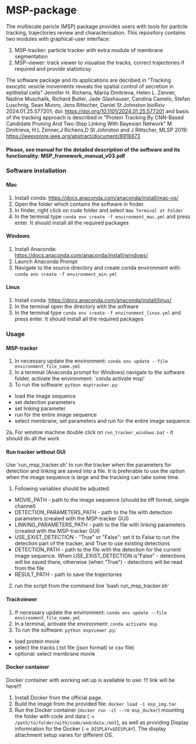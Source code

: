 # MSP-package
The multiscale paricle (MSP) package provides users with tools for particle tracking, trajectories review and characterisation.
This repository contains two modules with graphical-user interface: 
1) MSP-tracker: particle tracker  with extra module of membrane segmentation
2) MSP-viewer: track viewer to visualise the tracks, correct trajectories if required and provide statisticsy.


The software package and its applications are decribed in "Tracking exocytic vesicle movements reveals the spatial control of secretion in epithelial cells"
Jennifer H. Richens, Mariia Dmitrieva, Helen L. Zenner, Nadine Muschalik, Richard Butler, Jade Glashauser, Carolina Camelo, Stefan Luschnig, Sean Munro, Jens Rittscher, Daniel St Johnston
bioRxiv 2024.01.25.577201; doi: https://doi.org/10.1101/2024.01.25.577201  and basis of the tracking approach is described in "Protein Tracking By CNN-Based Candidate Pruning And Two-Step Linking With Bayesian Network" M Dmitrieva, H L Zenner,J Richens,D St Johnston and J Rittscher, MLSP 2019:  https://ieeexplore.ieee.org/abstract/document/8918873

#### Please, see manual for the detailed description of the software and its functionality: MSP_framework_manual_v03.pdf


### Software installation

#### Mac
1. Install conda:  https://docs.anaconda.com/anaconda/install/mac-os/
2. Open the folder which contains the software in finder.
3. In finder, right click on code folder and select `New Terminal at Folder`
4. In the terminal type `conda env create -f environment_mac.yml` and press enter. It should install all the required packages

#### Windows
1. Install Anaconda: https://docs.anaconda.com/anaconda/install/windows/
2. Launch Anaconda Prompt
3. Navigate to the source directory and create conda environment with: `conda env create -f environment_win.yml`

#### Linux
1. Install conda: https://docs.anaconda.com/anaconda/install/linux/
2. In the terminal open the directory with the software
3. In the terminal type `conda env create -f environment_linux.yml` and press enter. It should install all the required packages

### Usage 

#### MSP-tracker
1. In necessary update the environment: `conda env update --file environment_file_name.yml`
2. In a terminal (Anaconda prompt for Windows) navigate to the software folder, activate the environment: `conda activate msp'
3. To run the software: `python msptracker.py`:
  - load the image sequence
  - set detection parameters
  - set linking parameter
  - run for the entire image sequence
  - select membrane, set parameters and run for the entire image sequence 
  
2a. For window machine double click on `run_tracker_windows.bat` - it should do all the work


#### Run tracker without GUI
Use 'run_msp_tracker.sh' to run the tracker when the parameters for detection and linking are saved into a file. It is preferable to use the option when the image sequence is large and the tracking can take some time.

1.  Following variables should be adjusted:
  - MOVIE_PATH - path to the image sequence (should be tiff format, single channel)
  - DETECTION_PARAMETERS_PATH - path to the file with detection parameters (created with the MSP-tracker GUI)
  - LINKING_PARAMETERS_PATH - path to the file with linking parameters (created with the MSP-tracker GUI)
  - USE_EXIST_DETECTION - "True" or "False": set it to False to run the detection part of the tracker, and True to use existing detections
  - DETECTION_PATH - path to the file with the detection for the current image sequence. When USE_EXIST_DETECTION is"False" - detections will be saved there, otherwise (when "True") - detections will be read from the file
  - RESULT_PATH - path to save the trajectories
  2. run the script from the command line 'bash run_msp_tracker.sh'


#### Trackviewer
1. If necessary update the environment: `conda env update --file environment_file_name.yml`
2. In a terminal, activate the environment: `conda activate msp`
3. To run the software: `python mspviewer.py`:
  - load protein movie
  - select the tracks (.txt file (json format) or csv file)
  - optional: select membrane movie
    
#### Docker container

Docker container with working set up is available to use: !!! link will be here!!!
1. Install Docker from the official page. 
2. Build the image from the provided file: `docker load -i msp_img.tar`
3. Run the Docker container (`docker run -it --rm msp_docker`) mounting the folder with code and data (`-v /path/to/folder/with/code/and/data:/mnt`), as well as providing Display informration for the Docker (`-e DISPLAY=$DISPLAY`). The display attachment setup varies for different OS.     
